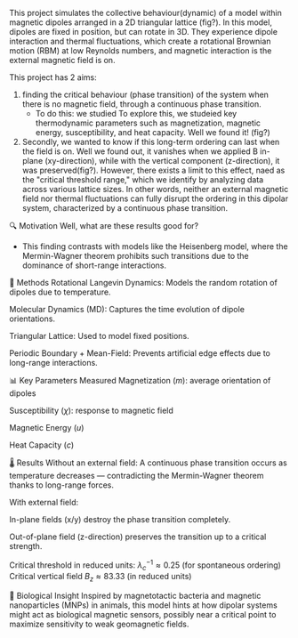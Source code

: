 This project simulates the collective behaviour(dynamic) of a model within magnetic dipoles arranged in a 2D triangular lattice (fig?). 
In this model, dipoles are fixed in position, but can rotate in 3D. 
They experience dipole interaction and thermal fluctuations, which create a rotational Brownian motion (RBM) at low Reynolds numbers, and magnetic interaction is the external magnetic field is on. 

This project has 2 aims: 
1) finding the critical behaviour (phase transition) of the system when there is no magnetic field, through a continuous phase transition. 
   - To do this: we studied To explore this, we studeied key thermodynamic parameters such as magnetization, magnetic energy, susceptibility, and heat capacity. Well we found it!  (fig?)
2) Secondly, we wanted to know if this long-term ordering can last when the field is on. Well we found out, it vanishes when we applied B in-plane (xy-direction), while with the vertical component (z-direction), it was preserved(fig?). However, there exists a limit to this effect, naed as the "critical threshold range," which we identify by analyzing data across various lattice sizes. 
In other words, neither an external magnetic field nor thermal fluctuations can fully disrupt the ordering in this dipolar system, characterized by a continuous phase transition.

🔍 Motivation
Well, what are these results good for? 

- This finding contrasts with models like the Heisenberg model, where the Mermin-Wagner theorem prohibits such transitions due to the dominance of short-range interactions.



🧪 Methods
Rotational Langevin Dynamics: Models the random rotation of dipoles due to temperature.

Molecular Dynamics (MD): Captures the time evolution of dipole orientations.

Triangular Lattice: Used to model fixed positions.

Periodic Boundary + Mean-Field: Prevents artificial edge effects due to long-range interactions.

📊 Key Parameters Measured
Magnetization ($m$): average orientation of dipoles

Susceptibility ($\chi$): response to magnetic field

Magnetic Energy ($u$)

Heat Capacity ($c$)

🌡️ Results
Without an external field:
A continuous phase transition occurs as temperature decreases — contradicting the Mermin-Wagner theorem thanks to long-range forces.

With external field:

In-plane fields (x/y) destroy the phase transition completely.

Out-of-plane field (z-direction) preserves the transition up to a critical strength.

Critical threshold in reduced units:
$\lambda_c^{-1} \approx 0.25$ (for spontaneous ordering)
Critical vertical field $B_z \approx 83.33$ (in reduced units)

🧬 Biological Insight
Inspired by magnetotactic bacteria and magnetic nanoparticles (MNPs) in animals, this model hints at how dipolar systems might act as biological magnetic sensors, possibly near a critical point to maximize sensitivity to weak geomagnetic fields.
